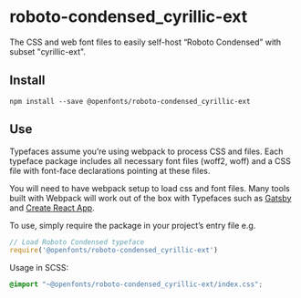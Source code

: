
# roboto-condensed_cyrillic-ext

The CSS and web font files to easily self-host “Roboto Condensed” with subset "cyrillic-ext".

## Install

`npm install --save @openfonts/roboto-condensed_cyrillic-ext`

## Use

Typefaces assume you’re using webpack to process CSS and files. Each typeface
package includes all necessary font files (woff2, woff) and a CSS file with
font-face declarations pointing at these files.

You will need to have webpack setup to load css and font files. Many tools built
with Webpack will work out of the box with Typefaces such as [Gatsby](https://github.com/gatsbyjs/gatsby)
and [Create React App](https://github.com/facebookincubator/create-react-app).

To use, simply require the package in your project’s entry file e.g.

```javascript
// Load Roboto Condensed typeface
require('@openfonts/roboto-condensed_cyrillic-ext')
```

Usage in SCSS:
```scss
@import "~@openfonts/roboto-condensed_cyrillic-ext/index.css";
```
